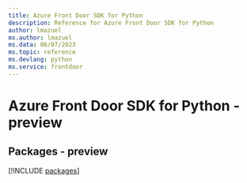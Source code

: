 ```yaml
---
title: Azure Front Door SDK for Python
description: Reference for Azure Front Door SDK for Python
author: lmazuel
ms.author: lmazuel
ms.data: 06/07/2023
ms.topic: reference
ms.devlang: python
ms.service: frontdoor
---
```

# Azure Front Door SDK for Python - preview
## Packages - preview
[!INCLUDE [packages](front-door-index.md)]